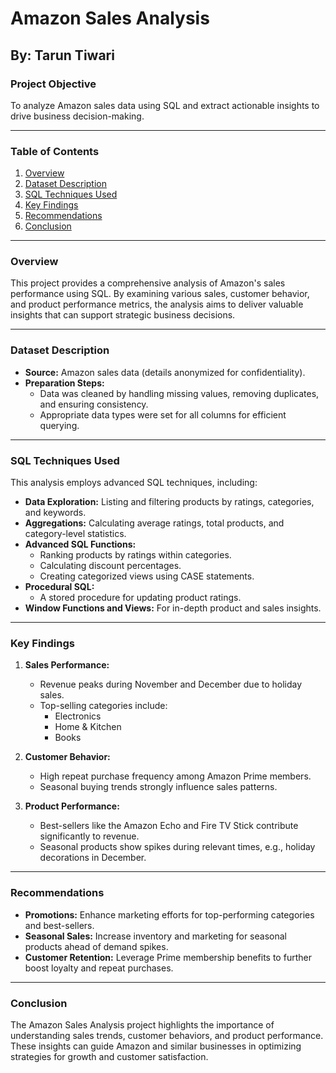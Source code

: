 # Amazon Sales Analysis

## By: Tarun Tiwari

### Project Objective
To analyze Amazon sales data using SQL and extract actionable insights to drive business decision-making.

---

### Table of Contents
1. [Overview](#overview)
2. [Dataset Description](#dataset-description)
3. [SQL Techniques Used](#sql-techniques-used)
4. [Key Findings](#key-findings)
5. [Recommendations](#recommendations)
6. [Conclusion](#conclusion)

---

### Overview
This project provides a comprehensive analysis of Amazon's sales performance using SQL. By examining various sales, customer behavior, and product performance metrics, the analysis aims to deliver valuable insights that can support strategic business decisions.

---

### Dataset Description
- **Source:** Amazon sales data (details anonymized for confidentiality).
- **Preparation Steps:**
  - Data was cleaned by handling missing values, removing duplicates, and ensuring consistency.
  - Appropriate data types were set for all columns for efficient querying.

---

### SQL Techniques Used
This analysis employs advanced SQL techniques, including:
- **Data Exploration:** Listing and filtering products by ratings, categories, and keywords.
- **Aggregations:** Calculating average ratings, total products, and category-level statistics.
- **Advanced SQL Functions:**
  - Ranking products by ratings within categories.
  - Calculating discount percentages.
  - Creating categorized views using CASE statements.
- **Procedural SQL:**
  - A stored procedure for updating product ratings.
- **Window Functions and Views:** For in-depth product and sales insights.

---

### Key Findings
1. **Sales Performance:**
   - Revenue peaks during November and December due to holiday sales.
   - Top-selling categories include:
     - Electronics
     - Home & Kitchen
     - Books

2. **Customer Behavior:**
   - High repeat purchase frequency among Amazon Prime members.
   - Seasonal buying trends strongly influence sales patterns.

3. **Product Performance:**
   - Best-sellers like the Amazon Echo and Fire TV Stick contribute significantly to revenue.
   - Seasonal products show spikes during relevant times, e.g., holiday decorations in December.

---

### Recommendations
- **Promotions:** Enhance marketing efforts for top-performing categories and best-sellers.
- **Seasonal Sales:** Increase inventory and marketing for seasonal products ahead of demand spikes.
- **Customer Retention:** Leverage Prime membership benefits to further boost loyalty and repeat purchases.

---

### Conclusion
The Amazon Sales Analysis project highlights the importance of understanding sales trends, customer behaviors, and product performance. These insights can guide Amazon and similar businesses in optimizing strategies for growth and customer satisfaction.

